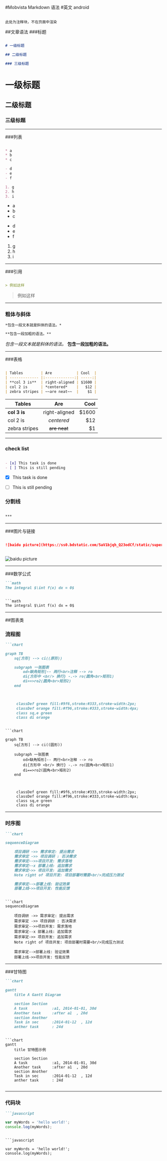 #Mobvista Markdown 语法
#英文 android

```comment

此处为注释块，不在页面中渲染

```
##文章语法
###标题

```markdown

# 一级标题

## 二级标题

### 三级标题

```

# 一级标题

## 二级标题

### 三级标题

***


###列表
```markdown

* a
* b
* c

- d
- e
- f

1. g
2. h
3. i

```

* a
* b
* c

- d
- e
- f

1. g
2. h
3. i

***

###引用

```markdown

> 例如这样

```

> 例如这样

***




### 粗体与斜体

```markdown
*包含一段文本就是斜体的语法。*

**包含一段加粗的语法。**

```
*包含一段文本就是斜体的语法。*
**包含一段加粗的语法。**

***

###表格

```markdown

| Tables        | Are           | Cool  |
| ------------- |:-------------:| -----:|
| **col 3 is**  | right-aligned | $1600 |
| col 2 is      | *centered*    |   $12 |
| zebra stripes | ~~are neat~~  |    $1 |

```


| Tables        | Are           | Cool  |
| ------------- |:-------------:| -----:|
| **col 3 is**  | right-aligned | $1600 |
| col 2 is      | *centered*    |   $12 |
| zebra stripes | ~~are neat~~  |    $1 |



***

### check list

```markdown

- [x] This task is done
- [ ] This is still pending

```

- [x] This task is done
- [ ] This is still pending


### 分割线

```markdown

***

```

***

###图片与链接

```markdown

![baidu picture](https://ss0.bdstatic.com/5aV1bjqh_Q23odCf/static/superman/img/logo_top_ca79a146.png)



```

![baidu picture](https://ss0.bdstatic.com/5aV1bjqh_Q23odCf/static/superman/img/logo_top_ca79a146.png)


***

###数学公式

```markdown
```math
The integral $\int f(x) dx = 0$
 ```

```

```math
The integral $\int f(x) dx = 0$
```


***

##图表类

### 流程图
```markdown
```chart

graph TB
    sq[方形] --> ci((原形))

    subgraph 一张图表
        od>缺角矩形]-- 两行<br>注释 --> ro
        di{方形中 <br/> 换行} -.-> ro(圆角<br>矩形1)
        di==>ro2(圆角<br>矩形2)
    end

    

     classDef green fill:#9f6,stroke:#333,stroke-width:2px;
     classDef orange fill:#f96,stroke:#333,stroke-width:4px;
     class sq,e green
     class di orange

 ```

```

```chart

graph TB
    sq[方形] --> ci((圆形))

    subgraph 一张图表
        od>缺角矩形]-- 两行<br>注释 --> ro
        di{方形中 <br/> 换行} -.-> ro(圆角<br>矩形1)
        di==>ro2(圆角<br>矩形2)
    end

    

     classDef green fill:#9f6,stroke:#333,stroke-width:2px;
     classDef orange fill:#f96,stroke:#333,stroke-width:4px;
     class sq,e green
     class di orange

```

***

### 时序图


```markdown
```chart

sequenceDiagram

    项目调研 ->> 需求审定: 提出需求
    需求审定 ->> 项目调研 : 否决需求
    需求审定-->>项目开发: 需求落地
    需求审定--x 部署上线: 追加需求
    需求审定->> 项目开发: 追加需求
    Note right of 项目开发: 项目部署时需要<br/>完成压力测试

    需求审定-->部署上线: 验证效果
    部署上线->>项目开发: 性能反馈

 ```

```

```chart
sequenceDiagram

    项目调研 ->> 需求审定: 提出需求
    需求审定 ->> 项目调研 : 否决需求
    需求审定-->>项目开发: 需求落地
    需求审定--x 部署上线: 追加需求
    需求审定->> 项目开发: 追加需求
    Note right of 项目开发: 项目部署时需要<br/>完成压力测试

    需求审定-->部署上线: 验证效果
    部署上线->>项目开发: 性能反馈

```

***

###甘特图

```markdown
```chart

gantt
    title A Gantt Diagram

    section Section
    A task           :a1, 2014-01-01, 30d
    Another task     :after a1  , 20d
    section Another
    Task in sec      :2014-01-12  , 12d
    anther task      : 24d

 ```

```

```chart
gantt
    title 甘特图示例

    section Section
    A task           :a1, 2014-01-01, 30d
    Another task     :after a1  , 20d
    section Another
    Task in sec      :2014-01-12  , 12d
    anther task      : 24d
    
```

***

### 代码块

```markdown
```javascript

var myWords = 'hello world!';
console.log(myWords);

 ```

```

```javascript

var myWords = 'hello world!';
console.log(myWords);

```






















